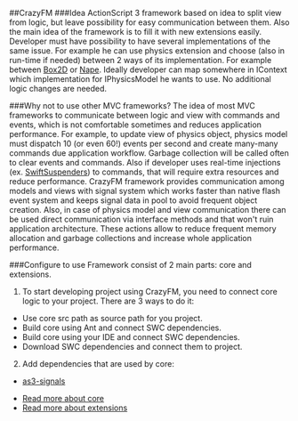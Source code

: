 ##CrazyFM
###Idea
ActionScript 3 framework based on idea to split view from logic, but leave possibility for easy communication between them.
Also the main idea of the framework is to fill it with new extensions easily.
Developer must have possibility to have several implementations of the same issue.
For example he can use physics extension and choose (also in run-time if needed) between 2 ways of its implementation.
For example between [Box2D](https://github.com/erincatto/Box2D) or [Nape](https://github.com/deltaluca/www.napephys.com). Ideally
developer can map somewhere in IContext which implementation for IPhysicsModel he wants to use.
No additional logic changes are needed.

###Why not to use other MVC frameworks?
The idea of most MVC frameworks to communicate between logic and view with commands and events, which is not comfortable sometimes and
reduces application performance.
For example, to update view of physics object, physics model must dispatch 10 (or even 60!) events per second and create many-many
commands due application workflow. Garbage collection will be called often to clear events and commands. Also if developer uses real-time
 injections (ex. [SwiftSuspenders](https://github.com/robotlegs/swiftsuspenders)) to commands, that will require extra resources and reduce performance.
 CrazyFM framework provides communication among models and views with signal system which works faster than native flash event system and
  keeps signal data in pool to avoid frequent object creation. Also, in case of physics model and view communication there can be used
  direct communication via interface methods and that won't ruin application architecture. These actions allow to reduce frequent memory
  allocation and garbage collections and increase whole application performance.

###Configure to use
Framework consist of 2 main parts: core and extensions.
1. To start developing project using CrazyFM, you need to connect core logic to your project.
There are 3 ways to do it:
 * Use core src path as source path for you project.
 * Build core using Ant and connect SWC dependencies.
 * Build core using your IDE and connect SWC dependencies.
 * Download SWC dependencies and connect them to project.

2. Add dependencies that are used by core:
 * [as3-signals](https://github.com/robertpenner/as3-signals)

- [Read more about core](core)
- [Read more about extensions](extensions)